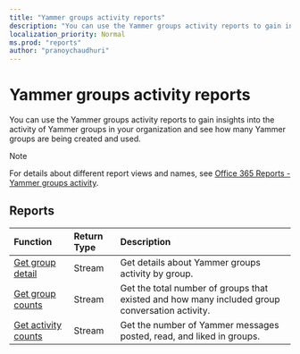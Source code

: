 ```yaml
---
title: "Yammer groups activity reports"
description: "You can use the Yammer groups activity reports to gain insights into the activity of Yammer groups in your organization and see how many Yammer groups are being created and used."
localization_priority: Normal
ms.prod: "reports"
author: "pranoychaudhuri"
---
```


# Yammer groups activity reports

You can use the Yammer groups activity reports to gain insights into the activity of Yammer groups in your organization and see how many Yammer groups are being created and used.

> [!NOTE]
> For details about different report views and names, see [Office 365 Reports - Yammer groups activity](https://support.office.com/client/Yammer-groups-activity-report-94dd92ec-ea73-43c6-b51f-2a11fd78aa31).

## Reports

| Function                                 | Return Type | Description                              |
| :--------------------------------------- | :---------- | :--------------------------------------- |
| [Get group detail](../api/reportroot-getyammergroupsactivitydetail.md) | Stream      | Get details about Yammer groups activity by group. |
| [Get group counts](../api/reportroot-getyammergroupsactivitygroupcounts.md) | Stream      | Get the total number of groups that existed and how many included group conversation activity. |
| [Get activity counts](../api/reportroot-getyammergroupsactivitycounts.md) | Stream      | Get the number of Yammer messages posted, read, and liked in groups. |
